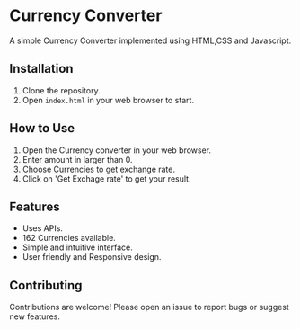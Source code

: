 # Currency Converter

A simple Currency Converter implemented using HTML,CSS and Javascript.

## Installation

1. Clone the repository.
2. Open `index.html` in your web browser to start.

## How to Use

1. Open the Currency converter in your web browser.
2. Enter amount in larger than 0.
3. Choose Currencies to get exchange rate.
4. Click on 'Get Exchage rate' to get your result.

## Features
- Uses APIs.
- 162 Currencies available.
- Simple and intuitive interface.
- User friendly and Responsive design.

## Contributing

Contributions are welcome! Please open an issue to report bugs or suggest new features.
